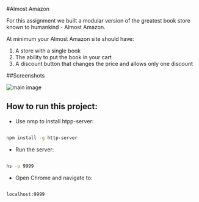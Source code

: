 #Almost Amazon

For this assignment we built a modular version of the greatest book store known to humankind - Almost Amazon.

At minimum your Almost Amazon site should have:
1. A store with a single book
2. The ability to put the book in your cart
3. A discount button that changes the price and allows only one discount



##Screenshots

![main image](./imgages/main-screenshot.png)

## How to run this project:

* Use nmp to install htpp-server:

```sh

npm install -g http-server

```
* Run the server:

```sh

hs -p 9999

```

* Open Chrome and navigate to:

```

localhost:9999

```